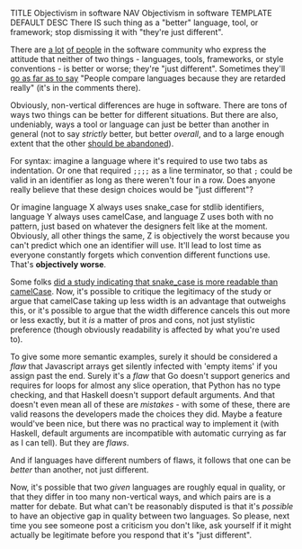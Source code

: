 TITLE Objectivism in software
NAV Objectivism in software
TEMPLATE DEFAULT
DESC There IS such thing as a "better" language, tool, or framework; stop dismissing it with "they're just different".

There are [a lot](https://dev.to/imohd23/comment/lldh) [of people](https://dev.to/cyberhck/comment/l1hg) in the software community who express the attitude that neither of two things - languages, tools, frameworks, or style conventions - is better or worse; they're "just different". Sometimes they'll [go as far as to say](https://devrant.com/rants/2416266/why-do-people-compare-languages-like-c-vs-java-c-vs-python-c-vs-elixir-all-langu) "People compare languages because they are retarded really" (it's in the comments there).

Obviously, non-vertical differences are huge in software. There are tons of ways two things can be better for different situations. But there are also, undeniably, ways a tool or language can just be better than another in general (not to say *strictly* better, but better *overall*, and to a large enough extent that the other [should be abandoned](https://yujiri.xyz/software/kill_software)).

For syntax: imagine a language where it's required to use two tabs as indentation. Or one that required `;;;;` as a line terminator, so that `;` could be valid in an identifier as long as there weren't four in a row. Does anyone really believe that these design choices would be "just different"?

Or imagine language X always uses snake_case for stdlib identifiers, language Y always uses camelCase, and language Z uses both with no pattern, just based on whatever the designers felt like at the moment. Obviously, all other things the same, Z is objectively the worst because you can't predict which one an identifier will use. It'll lead to lost time as everyone constantly forgets which convention different functions use. That's **objectively worse**.

Some folks [did a study indicating that snake_case is more readable than camelCase](http://www.cs.kent.edu/~jmaletic/papers/ICPC2010-CamelCaseUnderScoreClouds.pdf). Now, it's possible to critique the legitimacy of the study or argue that camelCase taking up less width is an advantage that outweighs this, or it's possible to argue that the width difference cancels this out more or less exactly, but it *is* a matter of pros and cons, not just stylistic preference (though obviously readability is affected by what you're used to).

To give some more semantic examples, surely it should be considered a *flaw* that Javascript arrays get silently infected with 'empty items' if you assign past the end. Surely it's a *flaw* that Go doesn't support generics and requires for loops for almost any slice operation, that Python has no type checking, and that Haskell doesn't support default arguments. And that doesn't even mean all of these are *mistakes* - with some of these, there are valid reasons the developers made the choices they did. Maybe a feature would've been nice, but there was no practical way to implement it (with Haskell, default arguments are incompatible with automatic currying as far as I can tell). But they are *flaws*.

And if languages have different numbers of flaws, it follows that one can be *better* than another, not just different.

Now, it's possible that two *given* languages are roughly equal in quality, or that they differ in too many non-vertical ways, and which pairs are is a matter for debate. But what can't be reasonably disputed is that it's *possible* to have an objective gap in quality between two languages. So please, next time you see someone post a criticism you don't like, ask yourself if it might actually be legitimate before you respond that it's "just different".
<!--
I happen to believe Python's reliance on indentation is better than braces, and I've argued why in [my Python review](https://yujiri.xyz/software/python#streamlined-and-readable-syntax). Still open to anyone pointing out advantages of brace syntax, but not really open to people telling me it's just a stylistic choice and can't be better or worse.
-->
